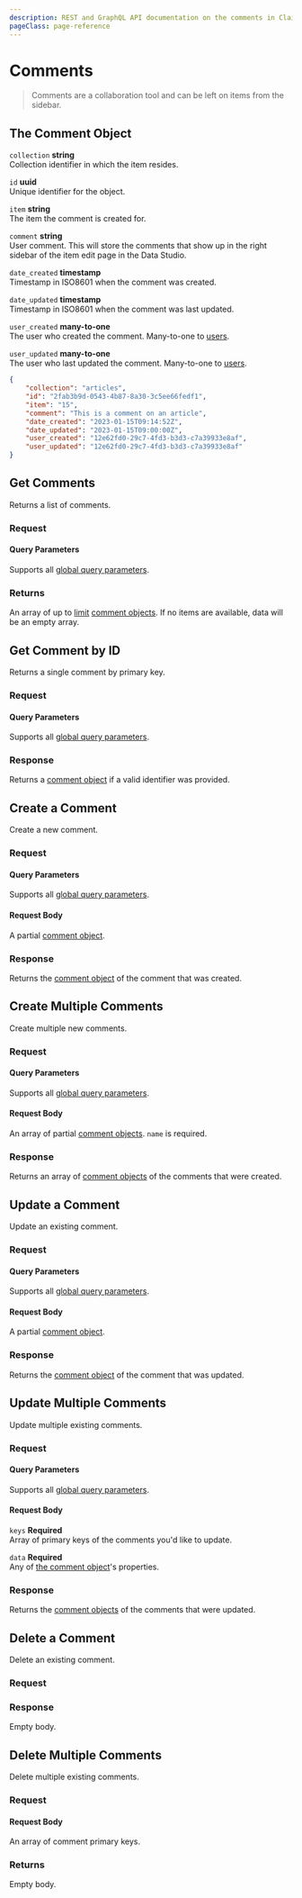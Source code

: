 ```yaml
---
description: REST and GraphQL API documentation on the comments in Clairview.
pageClass: page-reference
---
```


# Comments

> Comments are a collaboration tool and can be left on items from the sidebar.

## The Comment Object

`collection` **string**\
Collection identifier in which the item resides.

`id` **uuid**\
Unique identifier for the object.

`item` **string**\
The item the comment is created for.

`comment` **string**\
User comment. This will store the comments that show up in the right sidebar of the item edit page in the Data Studio.

`date_created` **timestamp**\
Timestamp in ISO8601 when the comment was created.

`date_updated` **timestamp**\
Timestamp in ISO8601 when the comment was last updated.

`user_created` **many-to-one**\
The user who created the comment. Many-to-one to [users](/reference/system/users#the-users-object).

`user_updated` **many-to-one**\
The user who last updated the comment. Many-to-one to [users](/reference/system/users#the-users-object).

```json
{
	"collection": "articles",
	"id": "2fab3b9d-0543-4b87-8a30-3c5ee66fedf1",
	"item": "15",
	"comment": "This is a comment on an article",
	"date_created": "2023-01-15T09:14:52Z",
	"date_updated": "2023-01-15T09:00:00Z",
	"user_created": "12e62fd0-29c7-4fd3-b3d3-c7a39933e8af",
	"user_updated": "12e62fd0-29c7-4fd3-b3d3-c7a39933e8af"
}
```

## Get Comments

Returns a list of comments.

### Request

<SnippetToggler :choices="['REST', 'GraphQL', 'SDK']" group="api">
<template #rest>

`GET /comments`

`SEARCH /comments`

If using SEARCH you can provide a [query object](/reference/query) as the body of your request.

[Learn more about SEARCH.](/reference/introduction#search-http-method)

</template>
<template #graphql>

`POST /graphql/system`

```graphql
type Query {
	flows: [clairview_comments]
}
```

</template>
<template #sdk>

```js
import { createClairview, rest, readComments } from '@clairview/sdk';

const client = createClairview('https://clairview.example.com').with(rest());

const result = await client.request(readComments(query));
```

</template>
</SnippetToggler>

#### Query Parameters

Supports all [global query parameters](/reference/query).

### Returns

An array of up to [limit](/reference/query#limit) [comment objects](#the-comment-object). If no items are available,
data will be an empty array.

## Get Comment by ID

Returns a single comment by primary key.

### Request

<SnippetToggler :choices="['REST', 'GraphQL', 'SDK']" group="api">
<template #rest>

`GET /comments/:id`

</template>
<template #graphql>

`POST /graphql/system`

```graphql
type Query {
	comment_by_id(id: ID!): clairview_comments
}
```

</template>
<template #sdk>

```js
import { createClairview, rest, readComment } from '@clairview/sdk';

const client = createClairview('clairview_project_url').with(rest());

const result = await client.request(readComment(comment_id, query_object));
```

</template>
</SnippetToggler>

#### Query Parameters

Supports all [global query parameters](/reference/query).

### Response

Returns a [comment object](#the-comment-object) if a valid identifier was provided.

## Create a Comment

Create a new comment.

### Request

<SnippetToggler :choices="['REST', 'GraphQL', 'SDK']" group="api">
<template #rest>

`POST /comments`

Provide a [comment object](#the-comment-object) as the body of your request.

</template>
<template #graphql>

`POST /graphql/system`

```graphql
type Mutation {
	create_comments_item(data: create_clairview_comments_input): clairview_comments
}
```

</template>
<template #sdk>

```js
import { createClairview, rest, createComment } from '@clairview/sdk';

const client = createClairview('clairview_project_url').with(rest());

const result = await client.request(createComment(comment_object));
```

</template>
</SnippetToggler>

#### Query Parameters

Supports all [global query parameters](/reference/query).

#### Request Body

A partial [comment object](#the-comment-object).

### Response

Returns the [comment object](#the-comment-object) of the comment that was created.

## Create Multiple Comments

Create multiple new comments.

### Request

<SnippetToggler :choices="['REST', 'GraphQL', 'SDK']" group="api">
<template #rest>

`POST /comments`

Provide an array of [comment objects](#the-comment-object) as the body of your request.

</template>
<template #graphql>

`POST /graphql/system`

```graphql
type Mutation {
	create_comments_items(data: [create_clairview_comments_input]): [clairview_comments]
}
```

</template>
<template #sdk>

```js
import { createClairview, rest, createComments } from '@clairview/sdk';

const client = createClairview('clairview_project_url').with(rest());

const result = await client.request(createComments(comment_object_array));
```

</template>
</SnippetToggler>

#### Query Parameters

Supports all [global query parameters](/reference/query).

#### Request Body

An array of partial [comment objects](#the-comment-object). `name` is required.

### Response

Returns an array of [comment objects](#the-comment-object) of the comments that were created.

## Update a Comment

Update an existing comment.

### Request

<SnippetToggler :choices="['REST', 'GraphQL', 'SDK']" group="api">
<template #rest>

`PATCH /comments/:id`

Provide a partial [comment object](#the-comment-object) as the body of your request.

</template>
<template #graphql>

`POST /graphql/system`

```graphql
type Mutation {
	update_comments_item(id: ID!, data: update_clairview_comments_input): clairview_comments
}
```

</template>
<template #sdk>

```js
import { createClairview, rest, updateComment } from '@clairview/sdk';

const client = createClairview('clairview_project_url').with(rest());

const result = await client.request(updateComment(comment_id, partial_comment_object));
```

</template>
</SnippetToggler>

#### Query Parameters

Supports all [global query parameters](/reference/query).

#### Request Body

A partial [comment object](#the-comment-object).

### Response

Returns the [comment object](#the-comment-object) of the comment that was updated.

## Update Multiple Comments

Update multiple existing comments.

### Request

<SnippetToggler :choices="['REST', 'GraphQL', 'SDK']" group="api">
<template #rest>

`PATCH /comments`

```json
{
	"keys": comment_id_array,
	"data": partial_comment_objects
}
```

</template>
<template #graphql>

`POST /graphql/system`

```graphql
type Mutation {
	update_comments_items(ids: [ID!]!, data: update_clairview_comments_input): [clairview_comments]
}
```

</template>
<template #sdk>

```js
import { createClairview, rest, updateComments } from '@clairview/sdk';

const client = createClairview('clairview_project_url').with(rest());

const result = await client.request(updateComments(comment_id_array, partial_comment_object));
```

</template>
</SnippetToggler>

#### Query Parameters

Supports all [global query parameters](/reference/query).

#### Request Body

`keys` **Required**\
Array of primary keys of the comments you'd like to update.

`data` **Required**\
Any of [the comment object](#the-comment-object)'s properties.

### Response

Returns the [comment objects](#the-comment-object) of the comments that were updated.

## Delete a Comment

Delete an existing comment.

### Request

<SnippetToggler :choices="['REST', 'GraphQL', 'SDK']" group="api">
<template #rest>

`DELETE /comments/:id`

</template>
<template #graphql>

`POST /graphql/system`

```graphql
type Mutation {
	delete_comments_item(id: ID!): delete_one
}
```

</template>
<template #sdk>

```js
import { createClairview, rest, deleteComment } from '@clairview/sdk';

const client = createClairview('clairview_project_url').with(rest());

const result = await client.request(deleteComment(comment_id));
```

</template>
</SnippetToggler>

### Response

Empty body.

## Delete Multiple Comments

Delete multiple existing comments.

### Request

<SnippetToggler :choices="['REST', 'GraphQL', 'SDK']" group="api">
<template #rest>

`DELETE /comments`

Provide an array of item IDs as your request body.

</template>
<template #graphql>

`POST /graphql/system`

```graphql
type Mutation {
	delete_comments_items(ids: [ID!]!): delete_many
}
```

</template>
<template #sdk>

```js
import { createClairview, rest, deleteComments } from '@clairview/sdk';

const client = createClairview('clairview_project_url').with(rest());

const result = await client.request(deleteComments(comment_id_array));
```

</template>
</SnippetToggler>

#### Request Body

An array of comment primary keys.

### Returns

Empty body.
